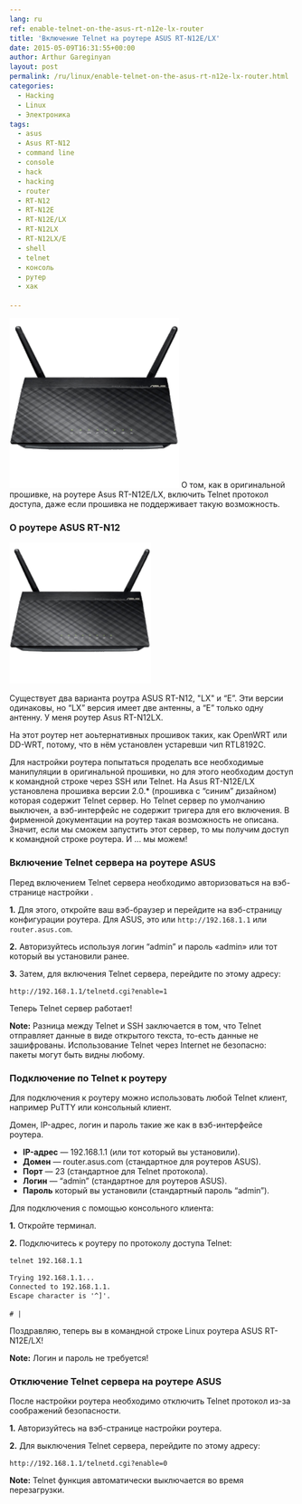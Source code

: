 ```yaml
---
lang: ru
ref: enable-telnet-on-the-asus-rt-n12e-lx-router
title: 'Включение Telnet на роутере ASUS RT-N12E/LX'
date: 2015-05-09T16:31:55+00:00
author: Arthur Gareginyan
layout: post
permalink: /ru/linux/enable-telnet-on-the-asus-rt-n12e-lx-router.html
categories:
  - Hacking
  - Linux
  - Электроника
tags:
  - asus
  - Asus RT-N12
  - command line
  - console
  - hack
  - hacking
  - router
  - RT-N12
  - RT-N12E
  - RT-N12E/LX
  - RT-N12LX
  - RT-N12LX/E
  - shell
  - telnet
  - консоль
  - рутер
  - хак

---
```


![thumb](/images/ASUS-RT-N12-router-300x300.png)
О том, как в оригинальной прошивке, на роутере Asus RT-N12E/LX, включить Telnet протокол доступа, даже если прошивка не поддерживает такую возможность.


### О роутере ASUS RT-N12

<img class="aligncenter wp-image-577 " src="/images/ASUS-RT-N12-router-300x300.png" alt="ASUS RT-N12 router" width="250" height="250" />

Существует два варианта роутра ASUS RT-N12, "LX" и “E”. Эти версии одинаковы, но “LX” версия имеет две антенны, а “E” только одну антенну. У меня роутер Asus RT-N12LX.

На этот роутер нет аоьтернативных прошивок таких, как OpenWRT или DD-WRT, потому, что в нём установлен устаревши чип RTL8192C.

Для настройки роутера попытаться проделать все необходимые манипуляции в оригинальной прошивки, но для этого необходим доступ к командной строке через SSH или Telnet. На Asus RT-N12E/LX установлена прошивка версии 2.0.* (прошивка с  “синим” дизайном) которая содержит Telnet сервер. Но Telnet сервер по умолчанию выключен, а вэб-интерфейс не содержит тригера для его включения. В фирменной документации на роутер такая возможность не описана. Значит, если мы сможем запустить этот сервер, то мы получим доступ к командной строке роутера. И ... мы можем!


### Включение Telnet сервера на роутере ASUS

Перед включением Telnet сервера необходимо авторизоваться на вэб-странице настройки .

**1.** Для этого, откройте ваш вэб-браузер и перейдите на вэб-страницу конфигурации роутера. Для ASUS, это или `http://192.168.1.1` или `router.asus.com`.

**2.** Авторизуйтесь используя логин “admin” и пароль «admin» или тот который вы установили ранее. 

**3.** Затем, для включения Telnet сервера, перейдите по этому адресу:

	http://192.168.1.1/telnetd.cgi?enable=1

Теперь Telnet сервер работает!

**Note:** Разница между Telnet и SSH заключается в том, что Telnet отправляет данные в виде открытого текста, то-есть данные не зашифрованы. Использование Telnet через Internet не безопасно: пакеты могут быть видны любому.


### Подключение по Telnet к роутеру

Для подключения к роутеру можно использовать любой Telnet клиент, например PuTTY или консольный клиент.

Домен, IP-адрес, логин и пароль такие же как в вэб-интерфейсе роутера. 

* **IP-адрес** — 192.168.1.1 (или тот который вы установили).
* **Домен** — router.asus.com (стандартное для роутеров ASUS).
* **Порт** — 23 (стандартное для Telnet протокола).
* **Логин** — “admin” (стандартное для роутеров ASUS).
* **Пароль** который вы установили (стандартный пароль “admin”).

Для подключения с помощью консольного клиента:

**1.** Откройте терминал.

**2.** Подключитесь к роутеру по протоколу доступа Telnet:

```
telnet 192.168.1.1
```

	Trying 192.168.1.1...
	Connected to 192.168.1.1.
	Escape character is '^]'.
	
	# |

Поздравляю, теперь вы в командной строке Linux роутера ASUS RT-N12E/LX!

**Note:** Логин и пароль не требуется!


### Отключение Telnet сервера на роутере ASUS

После настройки роутера необходимо отключить Telnet протокол из-за соображений безопасности.

**1.** Авторизуйтесь на вэб-странице настройки роутера.

**2.** Для выключения Telnet сервера, перейдите по этому адресу:

	http://192.168.1.1/telnetd.cgi?enable=0

**Note:** Telnet функция автоматически выключается во время перезагрузки.
